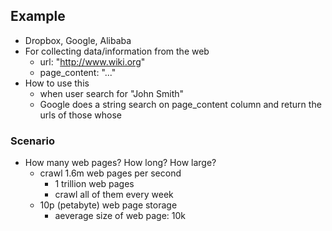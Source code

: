 ## Example
- Dropbox, Google, Alibaba
- For collecting data/information from the web
	- url: "http://www.wiki.org"
	- page_content: "<!DOCTYPE html><html>...</html>"
- How to use this
	- when user search for "John Smith"
	- Google does a string search on page_content column and return the urls of those whose

### Scenario
- How many web pages? How long? How large?
	- crawl 1.6m web pages per second
		- 1 trillion web pages
		- crawl all of them every week
	- 10p (petabyte) web page storage
		- aeverage size of web page: 10k
<!--stackedit_data:
eyJoaXN0b3J5IjpbMTIyMDIwNDA5MiwtMTY4NjQ4MjE1LC0xNT
Y1ODY2ODE4XX0=
-->